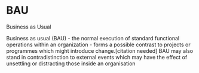 # BAU


Business as Usual

Business as usual (BAU) - the normal execution of standard functional
operations within an organization - forms a possible contrast to
projects or programmes which might introduce change.\[citation needed\]
BAU may also stand in contradistinction to external events which may
have the effect of unsettling or distracting those inside an
organisation

